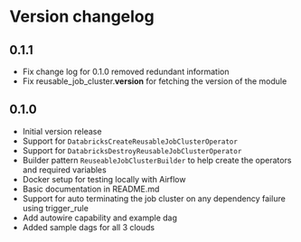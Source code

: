 # Version changelog

## 0.1.1

- Fix change log for 0.1.0 removed redundant information
- Fix reusable_job_cluster.__version__ for fetching the version of the module

## 0.1.0

- Initial version release
- Support for `DatabricksCreateReusableJobClusterOperator`
- Support for `DatabricksDestroyReusableJobClusterOperator`
- Builder pattern `ReuseableJobClusterBuilder` to help create the operators and required variables
- Docker setup for testing locally with Airflow
- Basic documentation in README.md
- Support for auto terminating the job cluster on any dependency failure using trigger_rule
- Add autowire capability and example dag
- Added sample dags for all 3 clouds